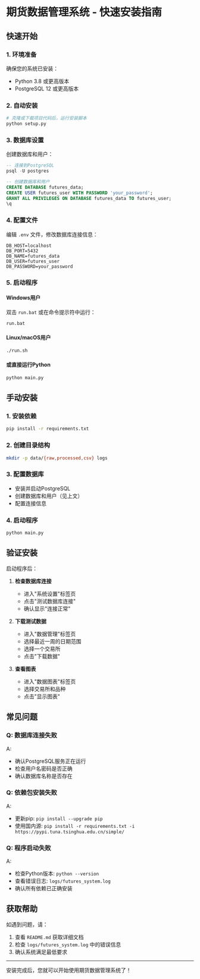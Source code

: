 # 期货数据管理系统 - 快速安装指南

## 快速开始

### 1. 环境准备
确保您的系统已安装：
- Python 3.8 或更高版本
- PostgreSQL 12 或更高版本

### 2. 自动安装
```bash
# 克隆或下载项目代码后，运行安装脚本
python setup.py
```

### 3. 数据库设置
创建数据库和用户：
```sql
-- 连接到PostgreSQL
psql -U postgres

-- 创建数据库和用户
CREATE DATABASE futures_data;
CREATE USER futures_user WITH PASSWORD 'your_password';
GRANT ALL PRIVILEGES ON DATABASE futures_data TO futures_user;
\q
```

### 4. 配置文件
编辑 `.env` 文件，修改数据库连接信息：
```env
DB_HOST=localhost
DB_PORT=5432
DB_NAME=futures_data
DB_USER=futures_user
DB_PASSWORD=your_password
```

### 5. 启动程序

#### Windows用户
双击 `run.bat` 或在命令提示符中运行：
```cmd
run.bat
```

#### Linux/macOS用户
```bash
./run.sh
```

#### 或直接运行Python
```bash
python main.py
```

## 手动安装

### 1. 安装依赖
```bash
pip install -r requirements.txt
```

### 2. 创建目录结构
```bash
mkdir -p data/{raw,processed,csv} logs
```

### 3. 配置数据库
- 安装并启动PostgreSQL
- 创建数据库和用户（见上文）
- 配置连接信息

### 4. 启动程序
```bash
python main.py
```

## 验证安装

启动程序后：

1. **检查数据库连接**
   - 进入"系统设置"标签页
   - 点击"测试数据库连接"
   - 确认显示"连接正常"

2. **下载测试数据**
   - 进入"数据管理"标签页
   - 选择最近一周的日期范围
   - 选择一个交易所
   - 点击"下载数据"

3. **查看图表**
   - 进入"数据图表"标签页
   - 选择交易所和品种
   - 点击"显示图表"

## 常见问题

### Q: 数据库连接失败
A: 
- 确认PostgreSQL服务正在运行
- 检查用户名密码是否正确
- 确认数据库名称是否存在

### Q: 依赖包安装失败
A:
- 更新pip: `pip install --upgrade pip`
- 使用国内源: `pip install -r requirements.txt -i https://pypi.tuna.tsinghua.edu.cn/simple/`

### Q: 程序启动失败
A:
- 检查Python版本: `python --version`
- 查看错误日志: `logs/futures_system.log`
- 确认所有依赖已正确安装

## 获取帮助

如遇到问题，请：
1. 查看 `README.md` 获取详细文档
2. 检查 `logs/futures_system.log` 中的错误信息
3. 确认系统满足最低要求

---

安装完成后，您就可以开始使用期货数据管理系统了！